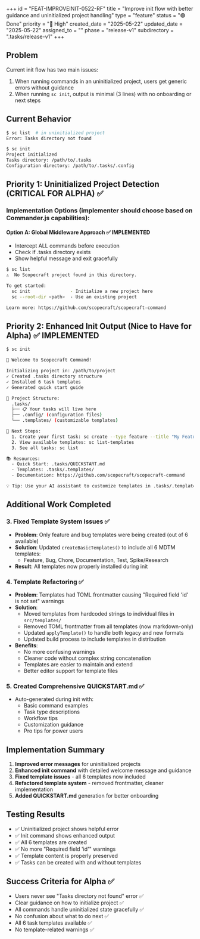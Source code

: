 +++
id = "FEAT-IMPROVEINIT-0522-RF"
title = "Improve init flow with better guidance and uninitialized project handling"
type = "feature"
status = "🟢 Done"
priority = "🔼 High"
created_date = "2025-05-22"
updated_date = "2025-05-22"
assigned_to = ""
phase = "release-v1"
subdirectory = ".tasks/release-v1"
+++

## Problem
Current init flow has two main issues:
1. When running commands in an uninitialized project, users get generic errors without guidance
2. When running `sc init`, output is minimal (3 lines) with no onboarding or next steps

## Current Behavior
```bash
$ sc list  # in uninitialized project
Error: Tasks directory not found

$ sc init
Project initialized
Tasks directory: /path/to/.tasks
Configuration directory: /path/to/.tasks/.config
```

## Priority 1: Uninitialized Project Detection (CRITICAL FOR ALPHA) ✅

### Implementation Options (implementer should choose based on Commander.js capabilities):

#### Option A: Global Middleware Approach ✅ IMPLEMENTED
- Intercept ALL commands before execution
- Check if .tasks directory exists
- Show helpful message and exit gracefully
```bash
$ sc list
⚠️  No Scopecraft project found in this directory.

To get started:
  sc init               - Initialize a new project here
  sc --root-dir <path>  - Use an existing project

Learn more: https://github.com/scopecraft/scopecraft-command
```

## Priority 2: Enhanced Init Output (Nice to Have for Alpha) ✅ IMPLEMENTED
```bash
$ sc init

🚀 Welcome to Scopecraft Command!

Initializing project in: /path/to/project
✓ Created .tasks directory structure
✓ Installed 6 task templates
✓ Generated quick start guide

📁 Project Structure:
  .tasks/
  ├── 📋 Your tasks will live here
  ├── .config/ (configuration files)
  └── .templates/ (customizable templates)

🎯 Next Steps:
  1. Create your first task: sc create --type feature --title "My Feature"
  2. View available templates: sc list-templates
  3. See all tasks: sc list

📚 Resources:
  - Quick Start: .tasks/QUICKSTART.md
  - Templates: .tasks/.templates/
  - Documentation: https://github.com/scopecraft/scopecraft-command

💡 Tip: Use your AI assistant to customize templates in .tasks/.templates/
```

## Additional Work Completed

### 3. Fixed Template System Issues ✅
- **Problem**: Only feature and bug templates were being created (out of 6 available)
- **Solution**: Updated `createBasicTemplates()` to include all 6 MDTM templates:
  - Feature, Bug, Chore, Documentation, Test, Spike/Research
- **Result**: All templates now properly installed during init

### 4. Template Refactoring ✅
- **Problem**: Templates had TOML frontmatter causing "Required field 'id' is not set" warnings
- **Solution**: 
  - Moved templates from hardcoded strings to individual files in `src/templates/`
  - Removed TOML frontmatter from all templates (now markdown-only)
  - Updated `applyTemplate()` to handle both legacy and new formats
  - Updated build process to include templates in distribution
- **Benefits**:
  - No more confusing warnings
  - Cleaner code without complex string concatenation
  - Templates are easier to maintain and extend
  - Better editor support for template files

### 5. Created Comprehensive QUICKSTART.md ✅
- Auto-generated during init with:
  - Basic command examples
  - Task type descriptions
  - Workflow tips
  - Customization guidance
  - Pro tips for power users

## Implementation Summary
1. **Improved error messages** for uninitialized projects
2. **Enhanced init command** with detailed welcome message and guidance
3. **Fixed template issues** - all 6 templates now included
4. **Refactored template system** - removed frontmatter, cleaner implementation
5. **Added QUICKSTART.md** generation for better onboarding

## Testing Results
- ✅ Uninitialized project shows helpful error
- ✅ Init command shows enhanced output
- ✅ All 6 templates are created
- ✅ No more "Required field 'id'" warnings
- ✅ Template content is properly preserved
- ✅ Tasks can be created with and without templates

## Success Criteria for Alpha ✅
- Users never see "Tasks directory not found" error ✅
- Clear guidance on how to initialize project ✅
- All commands handle uninitialized state gracefully ✅
- No confusion about what to do next ✅
- All 6 task templates available ✅
- No template-related warnings ✅
